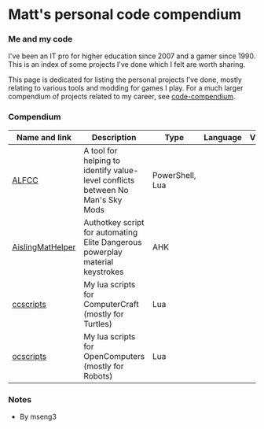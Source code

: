 # Matt's personal code compendium

### Me and my code
I've been an IT pro for higher education since 2007 and a gamer since 1990. This is an index of some projects I've done which I felt are worth sharing.  

This page is dedicated for listing the personal projects I've done, mostly relating to various tools and modding for games I play. For a much larger compendium of projects related to my career, see [code-compendium](https://github.com/mmseng/code-compendium).  

### Compendium
<!-- Table row template
 | [ScriptName](https://github.com/engrit-illinois/ScriptName) | Summary of script | Language | 
-->

 | Name and link | Description | Type | Language | Visibility | 
 | ------------- | ----------- | ---- | -------- | ---------- | 
 | [ALFCC](https://github.com/mmseng/ALFCC) | A tool for helping to identify value-level conflicts between No Man's Sky Mods | PowerShell, Lua | 
 | [AislingMatHelper](https://github.com/mmseng/AislingMatHelper) | Authotkey script for automating Elite Dangerous powerplay material keystrokes | AHK | 
 | [ccscripts](https://github.com/mmseng/ccscripts) | My lua scripts for ComputerCraft (mostly for Turtles) | Lua | 
 | [ocscripts](https://github.com/mmseng/ocscripts) | My lua scripts for OpenComputers (mostly for Robots) | Lua | 
  
### Notes
- By mseng3
